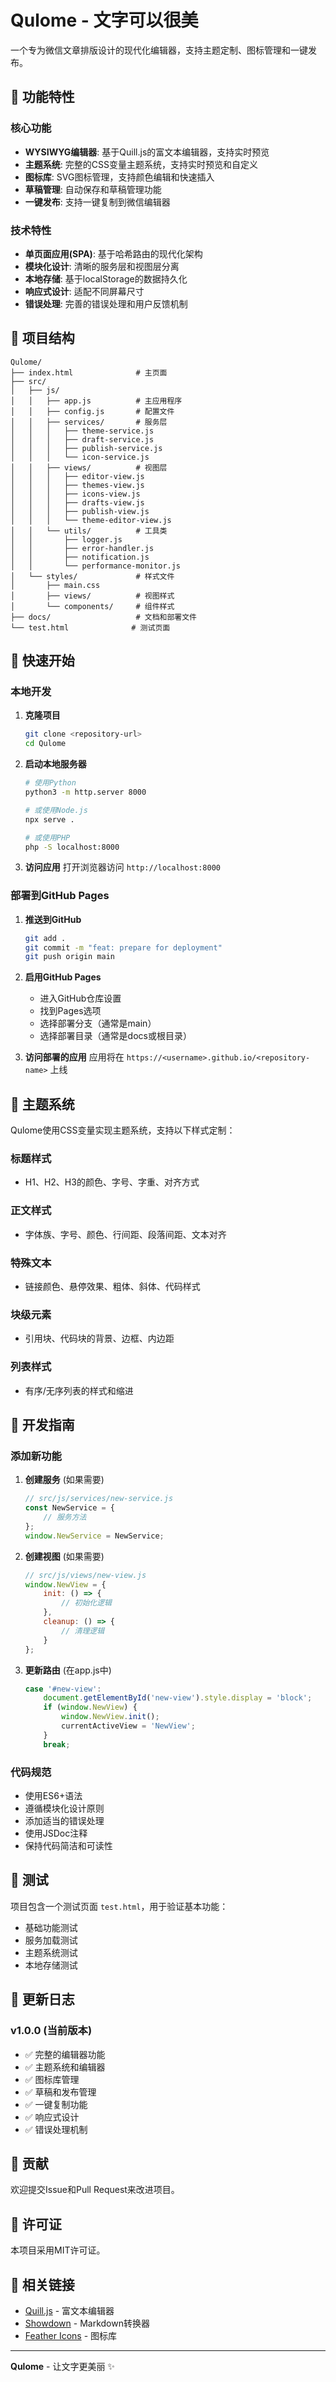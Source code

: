 # Qulome - 文字可以很美

一个专为微信文章排版设计的现代化编辑器，支持主题定制、图标管理和一键发布。

## 🌟 功能特性

### 核心功能
- **WYSIWYG编辑器**: 基于Quill.js的富文本编辑器，支持实时预览
- **主题系统**: 完整的CSS变量主题系统，支持实时预览和自定义
- **图标库**: SVG图标管理，支持颜色编辑和快速插入
- **草稿管理**: 自动保存和草稿管理功能
- **一键发布**: 支持一键复制到微信编辑器

### 技术特性
- **单页面应用(SPA)**: 基于哈希路由的现代化架构
- **模块化设计**: 清晰的服务层和视图层分离
- **本地存储**: 基于localStorage的数据持久化
- **响应式设计**: 适配不同屏幕尺寸
- **错误处理**: 完善的错误处理和用户反馈机制

## 📁 项目结构

```
Qulome/
├── index.html              # 主页面
├── src/
│   ├── js/
│   │   ├── app.js          # 主应用程序
│   │   ├── config.js       # 配置文件
│   │   ├── services/       # 服务层
│   │   │   ├── theme-service.js
│   │   │   ├── draft-service.js
│   │   │   ├── publish-service.js
│   │   │   └── icon-service.js
│   │   ├── views/          # 视图层
│   │   │   ├── editor-view.js
│   │   │   ├── themes-view.js
│   │   │   ├── icons-view.js
│   │   │   ├── drafts-view.js
│   │   │   ├── publish-view.js
│   │   │   └── theme-editor-view.js
│   │   └── utils/          # 工具类
│   │       ├── logger.js
│   │       ├── error-handler.js
│   │       ├── notification.js
│   │       └── performance-monitor.js
│   └── styles/             # 样式文件
│       ├── main.css
│       ├── views/          # 视图样式
│       └── components/     # 组件样式
├── docs/                   # 文档和部署文件
└── test.html              # 测试页面
```

## 🚀 快速开始

### 本地开发

1. **克隆项目**
   ```bash
   git clone <repository-url>
   cd Qulome
   ```

2. **启动本地服务器**
   ```bash
   # 使用Python
   python3 -m http.server 8000
   
   # 或使用Node.js
   npx serve .
   
   # 或使用PHP
   php -S localhost:8000
   ```

3. **访问应用**
   打开浏览器访问 `http://localhost:8000`

### 部署到GitHub Pages

1. **推送到GitHub**
   ```bash
   git add .
   git commit -m "feat: prepare for deployment"
   git push origin main
   ```

2. **启用GitHub Pages**
   - 进入GitHub仓库设置
   - 找到Pages选项
   - 选择部署分支（通常是main）
   - 选择部署目录（通常是docs或根目录）

3. **访问部署的应用**
   应用将在 `https://<username>.github.io/<repository-name>` 上线

## 🎨 主题系统

Qulome使用CSS变量实现主题系统，支持以下样式定制：

### 标题样式
- H1、H2、H3的颜色、字号、字重、对齐方式

### 正文样式
- 字体族、字号、颜色、行间距、段落间距、文本对齐

### 特殊文本
- 链接颜色、悬停效果、粗体、斜体、代码样式

### 块级元素
- 引用块、代码块的背景、边框、内边距

### 列表样式
- 有序/无序列表的样式和缩进

## 🔧 开发指南

### 添加新功能

1. **创建服务** (如果需要)
   ```javascript
   // src/js/services/new-service.js
   const NewService = {
       // 服务方法
   };
   window.NewService = NewService;
   ```

2. **创建视图** (如果需要)
   ```javascript
   // src/js/views/new-view.js
   window.NewView = {
       init: () => {
           // 初始化逻辑
       },
       cleanup: () => {
           // 清理逻辑
       }
   };
   ```

3. **更新路由** (在app.js中)
   ```javascript
   case '#new-view':
       document.getElementById('new-view').style.display = 'block';
       if (window.NewView) {
           window.NewView.init();
           currentActiveView = 'NewView';
       }
       break;
   ```

### 代码规范

- 使用ES6+语法
- 遵循模块化设计原则
- 添加适当的错误处理
- 使用JSDoc注释
- 保持代码简洁和可读性

## 🧪 测试

项目包含一个测试页面 `test.html`，用于验证基本功能：

- 基础功能测试
- 服务加载测试
- 主题系统测试
- 本地存储测试

## 📝 更新日志

### v1.0.0 (当前版本)
- ✅ 完整的编辑器功能
- ✅ 主题系统和编辑器
- ✅ 图标库管理
- ✅ 草稿和发布管理
- ✅ 一键复制功能
- ✅ 响应式设计
- ✅ 错误处理机制

## 🤝 贡献

欢迎提交Issue和Pull Request来改进项目。

## 📄 许可证

本项目采用MIT许可证。

## 🔗 相关链接

- [Quill.js](https://quilljs.com/) - 富文本编辑器
- [Showdown](https://showdownjs.com/) - Markdown转换器
- [Feather Icons](https://feathericons.com/) - 图标库

---

**Qulome** - 让文字更美丽 ✨ 
